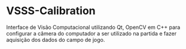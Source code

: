 # VSSS-Calibration
Interface de Visão Computacional utilizando Qt, OpenCV em C++ para configurar a câmera do computador a ser utilizado na partida e fazer aquisição dos dados do campo de jogo.
